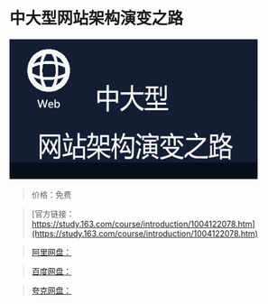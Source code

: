 # 中大型网站架构演变之路

![img](../../../assets/study163/free/8BA216F734C093371A0B2E8180DD9349.jpg)

> 价格：免费

> [官方链接：https://study.163.com/course/introduction/1004122078.htm](https://study.163.com/course/introduction/1004122078.htm)

> [阿里网盘：]()

> [百度网盘：]()

> [夸克网盘：]()
